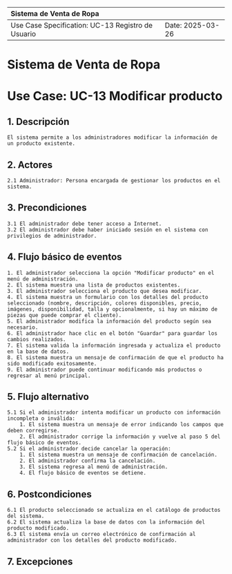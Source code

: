 | Sistema de Venta de Ropa |  |
| :--------- | --------- |
| Use Case Specification: UC-13 Registro de Usuario | Date: 2025-03-26 |

# Sistema de Venta de Ropa
# Use Case: UC-13 Modificar producto

## 1. Descripción
    El sistema permite a los administradores modificar la información de un producto existente.

## 2. Actores
    2.1 Administrador: Persona encargada de gestionar los productos en el sistema.

## 3. Precondiciones
    3.1 El administrador debe tener acceso a Internet.
    3.2 El administrador debe haber iniciado sesión en el sistema con privilegios de administrador.

## 4. Flujo básico de eventos
    1. El administrador selecciona la opción "Modificar producto" en el menú de administración.
    2. El sistema muestra una lista de productos existentes.
    3. El administrador selecciona el producto que desea modificar.
    4. El sistema muestra un formulario con los detalles del producto seleccionado (nombre, descripción, colores disponibles, precio, imágenes, disponibilidad, talla y opcionalmente, si hay un máximo de piezas que puede comprar el cliente).
    5. El administrador modifica la información del producto según sea necesario.
    6. El administrador hace clic en el botón "Guardar" para guardar los cambios realizados.
    7. El sistema valida la información ingresada y actualiza el producto en la base de datos.
    8. El sistema muestra un mensaje de confirmación de que el producto ha sido modificado exitosamente.
    9. El administrador puede continuar modificando más productos o regresar al menú principal.

## 5. Flujo alternativo
    5.1 Si el administrador intenta modificar un producto con información incompleta o inválida:
        1. El sistema muestra un mensaje de error indicando los campos que deben corregirse.
        2. El administrador corrige la información y vuelve al paso 5 del flujo básico de eventos.
    5.2 Si el administrador decide cancelar la operación:
        1. El sistema muestra un mensaje de confirmación de cancelación.
        2. El administrador confirma la cancelación.
        3. El sistema regresa al menú de administración.
        4. El flujo básico de eventos se detiene.

## 6. Postcondiciones
    6.1 El producto seleccionado se actualiza en el catálogo de productos del sistema.
    6.2 El sistema actualiza la base de datos con la información del producto modificado.
    6.3 El sistema envía un correo electrónico de confirmación al administrador con los detalles del producto modificado.

## 7. Excepciones